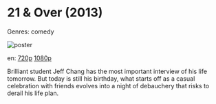 # 21 &amp; Over (2013)

Genres: comedy

![poster](http://image.tmdb.org/t/p/w500/wNN7MnoQn1nB1Kt8ybehJ1HCxJe.jpg)

en:
  [720p](magnet:?xt=urn:btih:B4B60566D00AD7769C3BDD6089FCA94521129CE0&tr=udp://glotorrents.pw:6969/announce&tr=udp://tracker.opentrackr.org:1337/announce&tr=udp://torrent.gresille.org:80/announce&tr=udp://tracker.openbittorrent.com:80&tr=udp://tracker.coppersurfer.tk:6969&tr=udp://tracker.leechers-paradise.org:6969&tr=udp://p4p.arenabg.ch:1337&tr=udp://tracker.internetwarriors.net:1337)
  [1080p](magnet:?xt=urn:btih:66AEE74FAE600B0DB35FA237F8FF740D9E64941F&tr=udp://glotorrents.pw:6969/announce&tr=udp://tracker.opentrackr.org:1337/announce&tr=udp://torrent.gresille.org:80/announce&tr=udp://tracker.openbittorrent.com:80&tr=udp://tracker.coppersurfer.tk:6969&tr=udp://tracker.leechers-paradise.org:6969&tr=udp://p4p.arenabg.ch:1337&tr=udp://tracker.internetwarriors.net:1337)
  


Brilliant student Jeff Chang has the most important interview of his life tomorrow.  But today is still his birthday, what starts off as a casual celebration with friends evolves into a night of debauchery that risks to derail his life plan.